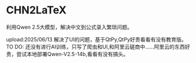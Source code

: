 # CHN2LaTeX
利用Qwen 2.5大模型，解决中文到公式录入繁琐问题。

upload:2025/06/13
  解决了UI的问题，基于QtPy,QtPy好贵看看有没有教育版。
TO DO:
  还没有进行AI训练，只写了爬虫和UI,和阿里云磋商中……阿里云的东西好贵，尝试本地部署Qwen-V2.5-14b,看看有没有搞头。
